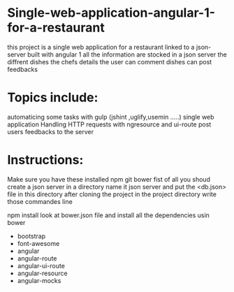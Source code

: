 # Single-web-application-angular-1-for-a-restaurant

this project is a single web application for a restaurant linked to a json-server built with angular 1 all the information are stocked in a json server the diffrent dishes the chefs details the user can comment dishes can post feedbacks

# Topics include:

automaticing some tasks with gulp (jshint ,uglify,usemin .....) single web application Handling HTTP requests with ngresource and ui-route post users feedbacks to the server

 # Instructions:

Make sure you have these installed npm git bower fist of all you shoud create a json server in a directory name it json server and put the <db.json> file in this directory after cloning the project in the project directory write those commandes line

npm install look at bower.json file and install all the dependencies usin bower
- bootstrap
- font-awesome
- angular
- angular-route
- angular-ui-route
- angular-resource
- angular-mocks
